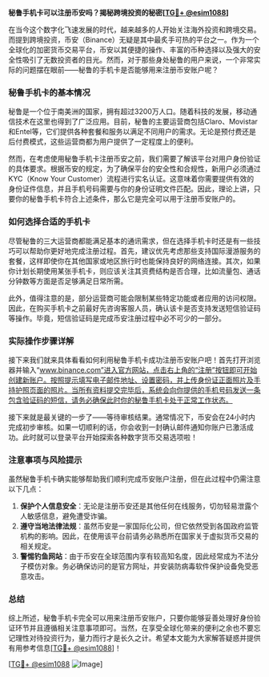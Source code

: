 **秘鲁手机卡可以注册币安吗？揭秘跨境投资的秘密[[TG💪+ @esim1088](https://t.me/s/esim1088)]**

在当今这个数字化飞速发展的时代，越来越多的人开始关注海外投资和跨境交易。而提到跨境投资，币安（Binance）无疑是其中最炙手可热的平台之一。作为一个全球化的加密货币交易平台，币安以其便捷的操作、丰富的币种选择以及强大的安全性吸引了无数投资者的目光。然而，对于那些身处秘鲁的用户来说，一个非常实际的问题摆在眼前——秘鲁的手机卡是否能够用来注册币安账户呢？

### 秘鲁手机卡的基本情况

秘鲁是一个位于南美洲的国家，拥有超过3200万人口。随着科技的发展，移动通信技术在这里也得到了广泛应用。目前，秘鲁的主要运营商包括Claro、Movistar和Entel等，它们提供各种套餐和服务以满足不同用户的需求。无论是预付费还是后付费模式，这些运营商都为用户提供了一定程度上的便利。

然而，在考虑使用秘鲁手机卡注册币安之前，我们需要了解该平台对用户身份验证的具体要求。根据币安的规定，为了确保平台的安全性和合规性，新用户必须通过KYC（Know Your Customer）流程进行实名认证。这意味着你需要提供有效的身份证件信息，并且手机号码需要与你的身份证明文件匹配。因此，理论上讲，只要你的秘鲁手机卡符合上述条件，那么它是完全可以用于注册币安账户的。

### 如何选择合适的手机卡

尽管秘鲁的三大运营商都能满足基本的通讯需求，但在选择手机卡时还是有一些技巧可以帮助你更好地完成注册过程。首先，建议优先考虑那些支持国际漫游服务的套餐，这样即使你在其他国家或地区旅行时也能保持良好的网络连接。其次，如果你计划长期使用某张手机卡，则应该关注其资费结构是否合理，比如流量包、通话分钟数等方面是否足够满足日常所需。

此外，值得注意的是，部分运营商可能会限制某些特定功能或者应用的访问权限。因此，在购买手机卡之前最好先咨询客服人员，确认该卡是否支持发送短信验证码等操作。毕竟，短信验证码是完成币安注册过程中必不可少的一部分。

### 实际操作步骤详解

接下来我们就来具体看看如何利用秘鲁手机卡成功注册币安账户吧！首先打开浏览器并输入“www.binance.com”进入官方网站，点击右上角的“注册”按钮即可开始创建新账户。按照提示填写电子邮件地址、设置密码，并上传身份证正面照片及手持护照页面的照片。当所有资料提交完毕后，系统会向你提供的手机号码发送一条包含验证码的短信，请务必确保此时你的秘鲁手机卡处于正常工作状态。

接下来就是最关键的一步了——等待审核结果。通常情况下，币安会在24小时内完成初步审核。如果一切顺利的话，你会收到一封确认邮件通知你账户已激活成功。此时就可以登录平台开始探索各种数字货币交易选项啦！

### 注意事项与风险提示

虽然秘鲁手机卡确实能够帮助我们顺利完成币安账户注册，但在此过程中仍需注意以下几点：

1. **保护个人信息安全**：无论是注册币安还是其他任何在线服务，切勿轻易泄露个人敏感信息，避免遭受诈骗。
2. **遵守当地法律法规**：虽然币安是一家国际化公司，但它依然受到各国政府监管机构的影响。因此，在使用该平台前请务必熟悉所在国家关于虚拟货币交易的相关规定。
3. **警惕钓鱼网站**：由于币安在全球范围内享有较高知名度，因此经常成为不法分子模仿对象。务必确保访问的是官方网址，并安装防病毒软件保护设备免受恶意攻击。

### 总结

综上所述，秘鲁手机卡完全可以用来注册币安账户，只要你能够妥善处理好身份验证环节并且遵循相关注意事项即可。当然，在享受全球化带来的便利之余也不要忘记理性对待投资行为，量力而行才是长久之计。希望本文能为大家解答疑惑并提供有用参考信息[[TG💪+ @esim1088](https://t.me/s/esim1088)]！

[[TG💪+ @esim1088](https://t.me/s/esim1088) ![Image](https://i.postimg.cc/4NQfJmqS/Snipaste-2025-05-13-00-14-12.png)]